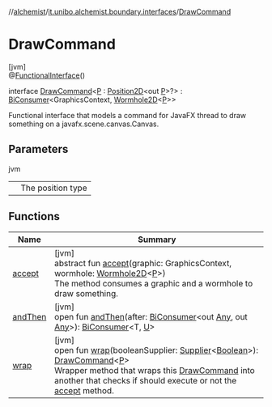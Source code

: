 //[alchemist](../../../index.md)/[it.unibo.alchemist.boundary.interfaces](../index.md)/[DrawCommand](index.md)

# DrawCommand

[jvm]\
@[FunctionalInterface](https://docs.oracle.com/javase/8/docs/api/java/lang/FunctionalInterface.html)()

interface [DrawCommand](index.md)<[P](index.md) : [Position2D](../../it.unibo.alchemist.model.interfaces/-position2-d/index.md)<out [P](../../it.unibo.alchemist.boundary.monitor/-f-x-step-monitor/index.md)>?> : [BiConsumer](https://docs.oracle.com/javase/8/docs/api/java/util/function/BiConsumer.html)<GraphicsContext, [Wormhole2D](../../it.unibo.alchemist.boundary.wormhole.interfaces/-wormhole2-d/index.md)<[P](../../it.unibo.alchemist.boundary.monitor/-f-x-step-monitor/index.md)>> 

Functional interface that models a command for JavaFX thread to draw something on a javafx.scene.canvas.Canvas.

## Parameters

jvm

| | |
|---|---|
| <P> | The position type |

## Functions

| Name | Summary |
|---|---|
| [accept](accept.md) | [jvm]<br>abstract fun [accept](accept.md)(graphic: GraphicsContext, wormhole: [Wormhole2D](../../it.unibo.alchemist.boundary.wormhole.interfaces/-wormhole2-d/index.md)<[P](../../it.unibo.alchemist.boundary.monitor/-f-x-step-monitor/index.md)>)<br>The method consumes a graphic and a wormhole to draw something. |
| [andThen](index.md#1490799502%2FFunctions%2F-267951372) | [jvm]<br>open fun [andThen](index.md#1490799502%2FFunctions%2F-267951372)(after: [BiConsumer](https://docs.oracle.com/javase/8/docs/api/java/util/function/BiConsumer.html)<out [Any](https://kotlinlang.org/api/latest/jvm/stdlib/kotlin/-any/index.html), out [Any](https://kotlinlang.org/api/latest/jvm/stdlib/kotlin/-any/index.html)>): [BiConsumer](https://docs.oracle.com/javase/8/docs/api/java/util/function/BiConsumer.html)<T, [U](https://docs.oracle.com/javase/8/docs/api/java/util/function/BiConsumer.html)> |
| [wrap](wrap.md) | [jvm]<br>open fun [wrap](wrap.md)(booleanSupplier: [Supplier](https://docs.oracle.com/javase/8/docs/api/java/util/function/Supplier.html)<[Boolean](https://docs.oracle.com/javase/8/docs/api/java/lang/Boolean.html)>): [DrawCommand](index.md)<[P](../../it.unibo.alchemist.boundary.monitor/-f-x-step-monitor/index.md)><br>Wrapper method that wraps this [DrawCommand](index.md) into another that checks if should execute or not the [accept](accept.md) method. |
